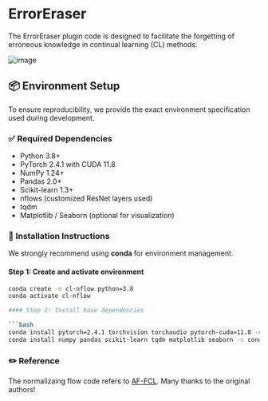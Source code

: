 # ErrorEraser
 The ErrorEraser plugin code is designed to facilitate the forgetting of erroneous knowledge in continual learning (CL) methods. 

 ![image](https://github.com/user-attachments/assets/6d770e83-5dd6-47b5-8427-1d42f051dd9b)


## 📦 Environment Setup

To ensure reproducibility, we provide the exact environment specification used during development.

### ✅ Required Dependencies

- Python 3.8+
- PyTorch 2.4.1 with CUDA 11.8
- NumPy 1.24+
- Pandas 2.0+
- Scikit-learn 1.3+
- nflows (customized ResNet layers used)
- tqdm
- Matplotlib / Seaborn (optional for visualization)

### 🔧 Installation Instructions

We strongly recommend using **conda** for environment management.

#### Step 1: Create and activate environment

```bash
conda create -n cl-nflow python=3.8
conda activate cl-nflow

#### Step 2: Install base dependencies

```bash
conda install pytorch=2.4.1 torchvision torchaudio pytorch-cuda=11.8 -c pytorch -c nvidia
conda install numpy pandas scikit-learn tqdm matplotlib seaborn -c conda-forge
```

### ✏️ Reference
The normalizaing flow code refers to [AF-FCL](https://github.com/zaocan666/AF-FCL).
Many thanks to the original authors!
